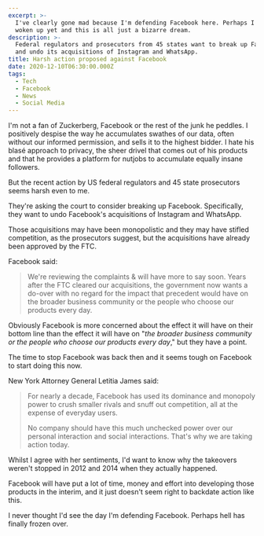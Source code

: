 ```yaml
---
excerpt: >-
  I've clearly gone mad because I'm defending Facebook here. Perhaps I haven't
  woken up yet and this is all just a bizarre dream.
description: >-
  Federal regulators and prosecutors from 45 states want to break up Facebook
  and undo its acquisitions of Instagram and WhatsApp.
title: Harsh action proposed against Facebook
date: 2020-12-10T06:30:00.000Z
tags:
  - Tech
  - Facebook
  - News
  - Social Media
---
```

I'm not a fan of Zuckerberg, Facebook or the rest of the junk he peddles. I positively despise the way he accumulates swathes of our data, often without our informed permission, and sells it to the highest bidder. I hate his blasé approach to privacy, the sheer drivel that comes out of his products and that he provides a platform for nutjobs to accumulate equally insane followers. 

But the recent action by US federal regulators and 45 state prosecutors seems harsh even to me.

They're asking the court to consider breaking up Facebook. Specifically, they want to undo Facebook's acquisitions of Instagram and WhatsApp.

Those acquisitions may have been monopolistic and they may have stifled competition, as the prosecutors suggest, but the acquisitions have already been approved by the FTC.

Facebook said:

> We're reviewing the complaints & will have more to say soon. Years after the FTC cleared our acquisitions, the government now wants a do-over with no regard for the impact that precedent would have on the broader business community or the people who choose our products every day.

Obviously Facebook is more concerned about the effect it will have on their bottom line than the effect it will have on "*the broader business community or the people who choose our products every day*," but they have a point.

The time to stop Facebook was back then and it seems tough on Facebook to start doing this now.

New York Attorney General Letitia James said:

> For nearly a decade, Facebook has used its dominance and monopoly power to crush smaller rivals and snuff out competition, all at the expense of everyday users. 
> 
> No company should have this much unchecked power over our personal interaction and social interactions. That's why we are taking action today.

Whilst I agree with her sentiments, I'd want to know why the takeovers weren't stopped in 2012 and 2014 when they actually happened.

Facebook will have put a lot of time, money and effort into developing those products in the interim, and it just doesn't seem right to backdate action like this.

I never thought I'd see the day I'm defending Facebook. Perhaps hell has finally frozen over.

